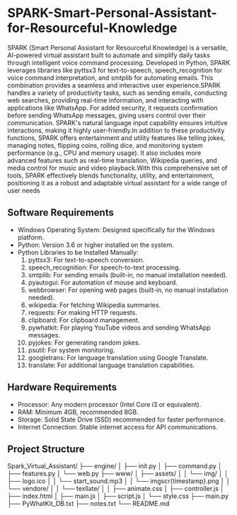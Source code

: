 # SPARK-Smart-Personal-Assistant-for-Resourceful-Knowledge

SPARK (Smart Personal Assistant for Resourceful Knowledge) is a versatile, AI-powered virtual
assistant built to automate and simplify daily tasks through intelligent voice command processing.
Developed in Python, SPARK leverages libraries like pyttsx3 for text-to-speech, speech_recognition for
voice command interpretation, and smtplib for automating emails. This combination provides a
seamless and interactive user experience.SPARK handles a variety of productivity tasks, such as
sending emails, conducting web searches, providing real-time information, and interacting with
applications like WhatsApp. For added security, it requests confirmation before sending WhatsApp
messages, giving users control over their communication. SPARK's natural language input capability
ensures intuitive interactions, making it highly user-friendly.In addition to these productivity functions,
SPARK offers entertainment and utility features like telling jokes, managing notes, flipping coins,
rolling dice, and monitoring system performance (e.g., CPU and memory usage). It also includes more
advanced features such as real-time translation, Wikipedia queries, and media control for music and
video playback.With this comprehensive set of tools, SPARK effectively blends functionality, utility,
and entertainment, positioning it as a robust and adaptable virtual assistant for a wide range of user
needs

## Software Requirements 

* Windows Operating System: Designed specifically for the Windows platform.
* Python: Version 3.6 or higher installed on the system.
* Python Libraries to be Installed Manually:
  1. pyttsx3: For text-to-speech conversion.
  2. speech_recognition: For speech-to-text processing.
  3. smtplib: For sending emails (built-in, no manual installation needed).
  4. pyautogui: For automation of mouse and keyboard.
  5. webbrowser: For opening web pages (built-in, no manual installation needed).
  6. wikipedia: For fetching Wikipedia summaries.
  7. requests: For making HTTP requests.
  8. clipboard: For clipboard management.
  9. pywhatkit: For playing YouTube videos and sending WhatsApp messages.
  10. pyjokes: For generating random jokes.
  11. psutil: For system monitoring.
  12. googletrans: For language translation using Google Translate.
  13. translate: For additional language translation capabilities.
  
## Hardware Requirements

* Processor: Any modern processor (Intel Core i3 or equivalent).
* RAM: Minimum 4GB, recommended 8GB.
* Storage: Solid State Drive (SSD) recommended for faster performance.
* Internet Connection: Stable internet access for API communications.

## Project Structure 
Spark_Virtual_Assistant/
├── engine/
│   ├── init.py
│   ├── command.py
│   ├── features.py
│   └── web.py
├── www/
│   ├── assets/
│   │   └── img/
│   │       ├── logo.ico
│   │       └── start_sound.mp3
│   │   └── imgscr{timestamp}.png
│   │   └── vendore/
│   │       └── texllate/
│   │           ├── animate.css
│   ├── controller.js
│   ├── index.html
│   ├── main.js
│   ├── script.js
│   └── style.css
├── main.py
├── PyWhatKit_DB.txt
├── notes.txt
└── README.md
